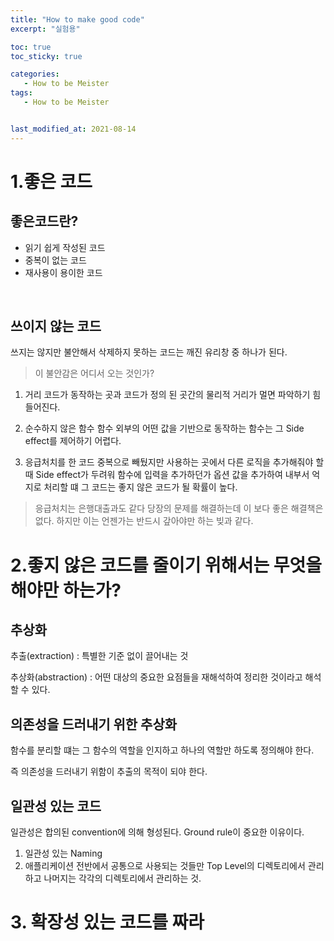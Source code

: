 ```yaml
---
title: "How to make good code"
excerpt: "실험용"

toc: true
toc_sticky: true

categories:
   - How to be Meister
tags:
   - How to be Meister


last_modified_at: 2021-08-14
---
```


# 1.좋은 코드

## 좋은코드란?
* 읽기 쉽게 작성된 코드 
* 중복이 없는 코드 
* 재사용이 용이한 코드
</br>

## 쓰이지 않는 코드 
쓰지는 않지만 불안해서 삭제하지 못하는 코드는 깨진 유리창 중 하나가 된다.
> 이 불안감은 어디서 오는 것인가?

1. 거리 
코드가 동작하는 곳과 코드가 정의 된 곳간의 물리적 거리가 멀면 파악하기 힘들어진다. 

2. 순수하지 않은 함수 
함수 외부의 어떤 값을 기반으로 동작하는 함수는 그 Side effect를 제어하기 어렵다. 

3. 응급처치를 한 코드
중복으로 빼뒀지만 사용하는 곳에서 다른 로직을 추가해줘야 할때 Side effect가 두려워 함수에 입력을 추가하던가 옵션 값을 추가하여 내부서 억지로 처리할 떄 그 코드는 좋지 않은 코드가 될 확률이 높다.

> 응급처치는 은행대출과도 같다 당장의 문제를 해결하는데 이 보다 좋은 해결책은 없다. 하지만 이는 언젠가는 반드시 갚아야만 하는 빚과 같다.


# 2.좋지 않은 코드를 줄이기 위해서는 무엇을 해야만 하는가?

## 추상화 
추출(extraction) : 특별한 기준 없이 끌어내는 것

추상화(abstraction) : 어떤 대상의 중요한 요점들을 재해석하여 정리한 것이라고 해석할 수 있다.

## 의존성을 드러내기 위한 추상화
함수를 분리할 떄는 그 함수의 역할을 인지하고 하나의 역할만 하도록 정의해야 한다.

즉 의존성을 드러내기 위함이 추출의 목적이 되야 한다.

## 일관성 있는 코드 
일관성은 합의된 convention에 의해 형성된다. Ground rule이 중요한 이유이다.

1. 일관성 있는 Naming
2. 애플리케이션 전반에서 공통으로 사용되는 것들만 Top Level의 디렉토리에서 관리하고 나머지는 각각의 디렉토리에서 관리하는 것.

# 3. 확장성 있는 코드를 짜라